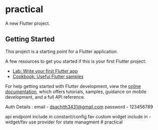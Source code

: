 # practical

A new Flutter project.

## Getting Started

This project is a starting point for a Flutter application.

A few resources to get you started if this is your first Flutter project:

- [Lab: Write your first Flutter app](https://docs.flutter.dev/get-started/codelab)
- [Cookbook: Useful Flutter samples](https://docs.flutter.dev/cookbook)

For help getting started with Flutter development, view the
[online documentation](https://docs.flutter.dev/), which offers tutorials,
samples, guidance on mobile development, and a full API reference.

Auth Details : email - dsachith3431@gmail.com
password - 123456789

api endpoint include in constant/config
fav custom widget include in - widget/fav
use provider for state managment
#   p r a c t i c a l  
 